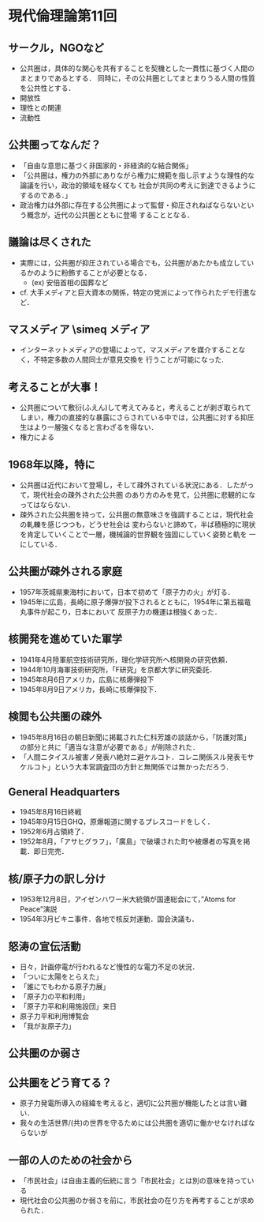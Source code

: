 # 現代倫理論第11回

## サークル，NGOなど
- 公共圏は，具体的な関心を共有することを契機とした一貫性に基づく人間のまとまりであるとする．
同時に，その公共圏としてまとまりうる人間の性質を公共性とする．
- 開放性
- 理性との関連
- 流動性

## 公共圏ってなんだ？
- 「自由な意思に基づく非国家的・非経済的な結合関係」
- 「公共圏は，権力の外部にありながら権力に規範を指し示すような理性的な論議を行い，政治的領域を経なくても
社会が共同の考えに到達できるようにするのである．」
- 政治権力は外部に存在する公共圏によって監督・抑圧されねばならないという概念が，近代の公共圏とともに登場
することとなる．

## 議論は尽くされた
- 実際には，公共圏が抑圧されている場合でも，公共圏があたかも成立しているかのように粉飾することが必要となる．
  - (ex) 安倍首相の国葬など
- cf. 大手メディアと巨大資本の関係，特定の党派によって作られたデモ行進など．

## マスメディア \simeq メディア
- インターネットメディアの登場によって，マスメディアを媒介することなく，不特定多数の人間同士が意見交換を
行うことが可能になった.

## 考えることが大事！
- 公共圏について敷衍(ふえん)して考えてみると，考えることが剥ぎ取られてしまい，権力の直接的な暴露にさらされている中では，公共圏に対する抑圧生はより一層強くなると言わざるを得ない．
- 権力による

## 1968年以降，特に
- 公共圏は近代において登場し，そして疎外されている状況にある．したがって，現代社会の疎外された公共圏
のあり方のみを見て，公共圏に悲観的になってはならない．
- 疎外された公共圏を持って，公共圏の無意味さを強調することは，現代社会の軋轢を感じつつも，どうせ社会は
変わらないと諦めて，半ば積極的に現状を肯定していくことで一層，機械論的世界観を強固にしていく姿勢と軌を
一にしている．

## 公共圏が疎外される家庭
- 1957年茨城県東海村において，日本で初めて「原子力の火」が灯る．
- 1945年に広島，長崎に原子爆弾が投下されるとともに，1954年に第五福竜丸事件が起こり，日本において
反原子力の機運は根強くあった．

## 核開発を進めていた軍学
- 1941年4月陸軍航空技術研究所，理化学研究所へ核開発の研究依頼．
- 1944年10月海軍技術研究所，「F研究」を京都大学に研究委託．
- 1945年8月6日アメリカ，広島に核爆弾投下
- 1945年8月9日アメリカ，長崎に核爆弾投下．

## 検閲も公共圏の疎外
- 1945年8月16日の朝日新聞に掲載された仁科芳雄の談話から，「防護対策」の部分と共に「適当な注意が必要である」が削除された．
- 「人間ニタイスル被害ノ発表ハ絶対ニ避ケルコト．コレニ関係スル発表モサケルコト」という大本営調査団の方針と無関係では無かっただろう．

## General Headquarters
- 1945年8月16日終戦
- 1945年9月15日GHQ，原爆報道に関するプレスコードをしく．
- 1952年6月占領終了．
- 1952年8月，「アサヒグラフ」，「廣島」で破壊された町や被爆者の写真を掲載．即日完売．

## 核/原子力の訳し分け
- 1953年12月8日，アイゼンハワー米大統領が国連総会にて，”Atoms for Peace”演説
- 1954年3月ビキニ事件．各地で核反対運動．国会決議も．

## 怒涛の宣伝活動
- 日々，計画停電が行われるなど慢性的な電力不足の状況．
- 「ついに太陽をとらえた」
- 「誰にでもわかる原子力展」
- 「原子力の平和利用」
- 「原子力平和利用施設団」来日
- 原子力平和利用博覧会
- 「我が友原子力」

## 公共圏のか弱さ

## 公共圏をどう育てる？
- 原子力発電所導入の経緯を考えると，適切に公共圏が機能したとは言い難い．
- 我々の生活世界/(共)の世界を守るためには公共圏を適切に働かせなければならないが

## 一部の人のための社会から
- 「市民社会」は自由主義的伝統に言う「市民社会」とは別の意味を持っている
- 現代社会の公共圏のか弱さを前に，市民社会の在り方を再考することが求められた．
